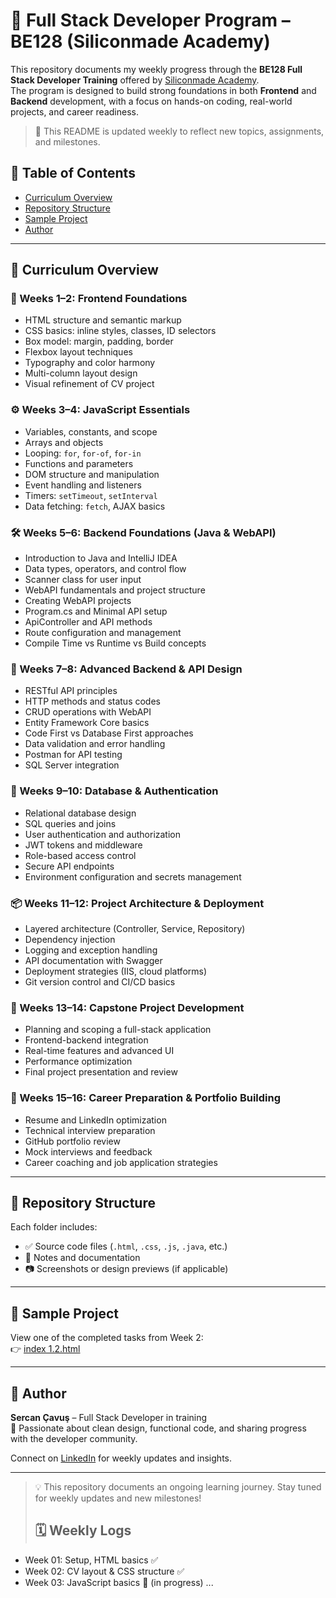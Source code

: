 # 🚀 Full Stack Developer Program – BE128 (Siliconmade Academy)

This repository documents my weekly progress through the **BE128 Full Stack Developer Training** offered by [Siliconmade Academy](https://siliconmadeacademy.com/akademi/BE/BE128.html).  
The program is designed to build strong foundations in both **Frontend** and **Backend** development, with a focus on hands-on coding, real-world projects, and career readiness.

> 📌 This README is updated weekly to reflect new topics, assignments, and milestones.

## 📑 Table of Contents
- [Curriculum Overview](#curriculum-overview)
- [Repository Structure](#repository-structure)
- [Sample Project](#sample-project)
- [Author](#author)

---

## 📘 Curriculum Overview

### 🧱 Weeks 1–2: Frontend Foundations
- HTML structure and semantic markup
- CSS basics: inline styles, classes, ID selectors
- Box model: margin, padding, border
- Flexbox layout techniques
- Typography and color harmony
- Multi-column layout design
- Visual refinement of CV project

### ⚙️ Weeks 3–4: JavaScript Essentials
- Variables, constants, and scope
- Arrays and objects
- Looping: `for`, `for-of`, `for-in`
- Functions and parameters
- DOM structure and manipulation
- Event handling and listeners
- Timers: `setTimeout`, `setInterval`
- Data fetching: `fetch`, AJAX basics

### 🛠️ Weeks 5–6: Backend Foundations (Java & WebAPI)
- Introduction to Java and IntelliJ IDEA
- Data types, operators, and control flow
- Scanner class for user input
- WebAPI fundamentals and project structure
- Creating WebAPI projects
- Program.cs and Minimal API setup
- ApiController and API methods
- Route configuration and management
- Compile Time vs Runtime vs Build concepts

### 🧩 Weeks 7–8: Advanced Backend & API Design
- RESTful API principles
- HTTP methods and status codes
- CRUD operations with WebAPI
- Entity Framework Core basics
- Code First vs Database First approaches
- Data validation and error handling
- Postman for API testing
- SQL Server integration

### 🧪 Weeks 9–10: Database & Authentication
- Relational database design
- SQL queries and joins
- User authentication and authorization
- JWT tokens and middleware
- Role-based access control
- Secure API endpoints
- Environment configuration and secrets management

### 📦 Weeks 11–12: Project Architecture & Deployment
- Layered architecture (Controller, Service, Repository)
- Dependency injection
- Logging and exception handling
- API documentation with Swagger
- Deployment strategies (IIS, cloud platforms)
- Git version control and CI/CD basics

### 🎯 Weeks 13–14: Capstone Project Development
- Planning and scoping a full-stack application
- Frontend-backend integration
- Real-time features and advanced UI
- Performance optimization
- Final project presentation and review

### 🧠 Weeks 15–16: Career Preparation & Portfolio Building
- Resume and LinkedIn optimization
- Technical interview preparation
- GitHub portfolio review
- Mock interviews and feedback
- Career coaching and job application strategies

---

## 📁 Repository Structure

Each folder includes:
- ✅ Source code files (`.html`, `.css`, `.js`, `.java`, etc.)
- 📄 Notes and documentation
- 📷 Screenshots or design previews (if applicable)

---

## 🔗 Sample Project

View one of the completed tasks from Week 2:  
👉 [index 1.2.html](https://github.com/sercancavus/Fullstack-Developer-Repo/blob/main/BE128/2.Hafta/G%C3%B6rev%202/index%201.2.html)

---

## 👤 Author

**Sercan Çavuş** – Full Stack Developer in training  
📌 Passionate about clean design, functional code, and sharing progress with the developer community.

Connect on [LinkedIn](https://www.linkedin.com/in/sercancavus) for weekly updates and insights.

---

> 💡 This repository documents an ongoing learning journey. Stay tuned for weekly updates and new milestones!
>
> ## 🗓️ Weekly Logs
- Week 01: Setup, HTML basics ✅
- Week 02: CV layout & CSS structure ✅
- Week 03: JavaScript basics 🔄 (in progress)
...
